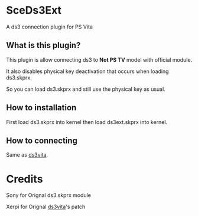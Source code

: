 # SceDs3Ext
A ds3 connection plugin for PS Vita

## What is this plugin?

This plugin is allow connecting ds3 to **Not PS TV** model with official module.

It also disables physical key deactivation that occurs when loading ds3.skprx.

So you can load ds3.skprx and still use the physical key as usual.

## How to installation

First load ds3.skprx into kernel then load ds3ext.skprx into kernel.

## How to connecting

Same as [ds3vita](https://github.com/xerpi/ds3vita).

# Credits

Sony for Orignal ds3.skprx module

Xerpi for Orignal [ds3vita](https://github.com/xerpi/ds3vita)'s patch
